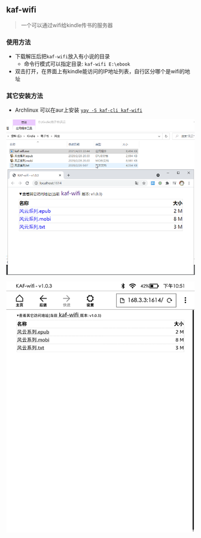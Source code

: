 ## kaf-wifi

> 一个可以通过wifi给kindle传书的服务器

### 使用方法
- 下载解压后把`kaf-wifi`放入有小说的目录
  - 命令行模式可以指定目录: `kaf-wifi E:\ebook` 
- 双击打开，在界面上有kindle能访问的IP地址列表，自行区分哪个是wifi的地址

### 其它安装方法
- Archlinux 可以在aur上安装 [`yay -S kaf-cli kaf-wifi`](https://aur.archlinux.org/packages/kaf-cli/)

![](figures/goland64_2021-04-23_22-53-37.png)

![](figures/screenshot_2021_04_23T22_51_49+0800.png)
